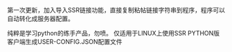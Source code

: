 第一次更新，加入导入SSR链接功能，直接复制粘帖链接字符串到程序，程序可以自动转化成服务器配置。





纯粹是学习python的练手产品，勿喷。
仅适用于LINUX上使用SSR PYTHON版客户端生成USER-CONFIG.JSON配置文件

